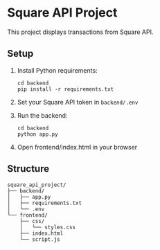 # Square API Project

This project displays transactions from Square API.

## Setup

1. Install Python requirements:
   ```
   cd backend
   pip install -r requirements.txt
   ```

2. Set your Square API token in `backend/.env`

3. Run the backend:
   ```
   cd backend
   python app.py
   ```

4. Open frontend/index.html in your browser

## Structure
```
square_api_project/
├── backend/
│   ├── app.py
│   ├── requirements.txt
│   └── .env
└── frontend/
    ├── css/
    │   └── styles.css
    ├── index.html
    └── script.js
```
